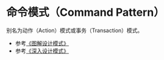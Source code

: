 # 命令模式（Command Pattern）

别名为动作（Action）模式或事务（Transaction）模式。

* 参考[《图解设计模式》](https://design-patterns.readthedocs.io/zh_CN/latest/behavioral_patterns/command.html)
* 参考[《深入设计模式》](https://refactoringguru.cn/design-patterns/command)
